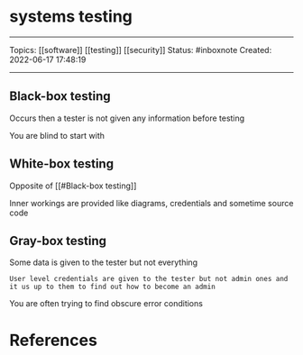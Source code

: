 # systems testing
---
Topics: [[software]] [[testing]] [[security]]
Status: #inboxnote
Created: 2022-06-17 17:48:19

---

## Black-box testing

Occurs then a tester is not given any information before testing

You are blind to start with

## White-box testing

Opposite of [[#Black-box testing]]

Inner workings are provided like diagrams, credentials and sometime source code

## Gray-box testing

Some data is given to the tester but not everything

```ad-example
User level credentials are given to the tester but not admin ones and it us up to them to find out how to become an admin
```

You are often trying to find obscure error conditions

# References
